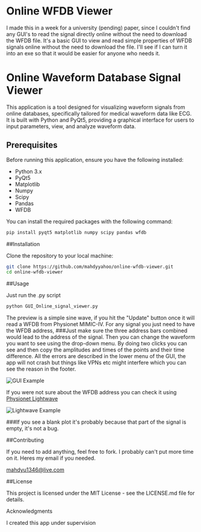 # Online WFDB Viewer
I made this in a week for a university (pending) paper, since I couldn't find any GUI's to read the signal directly online without the need to download the WFDB file.
It's a basic GUI to view and read simple properties of WFDB signals online without the need to download the file. 
I'll see if I can turn it into an exe so that it would be easier for anyone who needs it.

# Online Waveform Database Signal Viewer

This application is a tool designed for visualizing waveform signals from online databases, specifically tailored for medical waveform data like ECG. It is built with Python and PyQt5, providing a graphical interface for users to input parameters, view, and analyze waveform data.

## Prerequisites

Before running this application, ensure you have the following installed:

- Python 3.x
- PyQt5
- Matplotlib
- Numpy
- Scipy
- Pandas
- WFDB

You can install the required packages with the following command:

```bash
pip install pyqt5 matplotlib numpy scipy pandas wfdb
```

##Installation

Clone the repository to your local machine:

```bash
git clone https://github.com/mahdyyahoo/online-wfdb-viewer.git
cd online-wfdb-viewer
```

##Usage

Just run the .py script

```bash
python GUI_Online_signal_viewer.py
```

The preview is a simple sine wave, if you hit the "Update" button once it will read a WFDB from Physionet MIMIC-IV.
For any signal you just need to have the WFDB address,
###Just make sure the three address bars combined would lead to the address of the signal.
Then you can change the waveform you want to see using the drop-down menu.
By doing two clicks you can see and then copy the amplitudes and times of the points and their time difference.
All the errors are described in the lower menu of the GUI, the app will not crash but things like VPNs etc might interfere which you can see the reason in the footer.

![GUI Example](/images/image_name.png)


If you were not sure about the WFDB address you can check it using [Physionet Lightwave]([URL](https://physionet.org/lightwave/))

![Lightwave Example](/images/image_name.png)


###If you see a blank plot it's probably because that part of the signal is empty, it's not a bug.

##Contributing

If you need to add anything, feel free to fork. I probably can't put more time on it.
Heres my email if you needed.

mahdyu1346@live.com

##License

This project is licensed under the MIT License - see the LICENSE.md file for details.

Acknowledgments

I created this app under supervision

